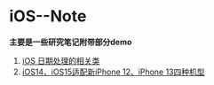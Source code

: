 # iOS--Note
**主要是一些研究笔记附带部分demo**  

1. [iOS 日期处理的相关类][1]
2. [iOS14、iOS15适配新iPhone 12、iPhone 13四种机型][2]


[1]: https://github.com/GardenerYun/iOS--Note/wiki/iOS-日期处理的相关类
[2]: https://github.com/GardenerYun/iOS--Note/wiki/iOS14---iOS-15-适配新iPhone-12---iPhone-13四种机型
